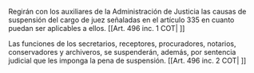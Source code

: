Regirán con los auxiliares de la Administración de Justicia las causas de suspensión del cargo de juez señaladas en el artículo 335 en cuanto puedan ser aplicables a ellos. [[Art. 496 inc. 1 COT| ]]

Las funciones de los secretarios, receptores, procuradores, notarios, conservadores y archiveros, se suspenderán, además, por sentencia judicial que les imponga la pena de suspensión. [[Art. 496 inc. 2 COT| ]]